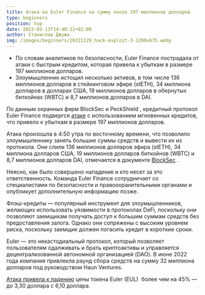 ```yaml
---
title: Атака на Euler Finance на сумму около 197 миллионов долларов
type: beginners
position: top
date: 2023-03-13T14:40:22+02:00
author: Станислав Джужа
img: /images/beginners/20221129_hack-exploit-3-1200x675.webp
---
```

* По словам аналитиков по безопасности, Euler Finance пострадала от атаки с быстрым кредитом, которая привела к убыткам в размере 197 миллионов долларов.
* Злоумышленник истощил несколько активов, в том числе 136 миллионов долларов в стейкинговом эфире (stETH), 34 миллиона долларов в долларах США, 19 миллионов долларов в обернутых биткойнах (WBTC) и 8,7 миллионов долларов в DAI.

По данным охранных фирм BlockSec и PeckShield , кредитный протокол Euler Finance подвергся [атаке](https://etherscan.io/address/0xb66cd966670d962c227b3eaba30a872dbfb995db#internaltx) с использованием мгновенных кредитов, что привело к убыткам в размере 197 миллионов долларов.

Атака произошла в 4:50 утра по восточному времени, что позволило злоумышленнику занять большие суммы средств и вывести их из протокола. Они слили 136 миллионов долларов эфира (stETH), 34 миллиона долларов США, 19 миллионов долларов биткойнов (WBTC) и 8,7 миллионов долларов DAI, отмечается в документе [BlockSec](https://docs.google.com/spreadsheets/d/18czP9ju5t3TuS8qwQ9xVnyUwiqcKK87L2IX7hk2gq4I/edit#gid=0) .

Неясно, как было совершено нападение и кто несет за это ответственность. Команда Euler Finance сотрудничает со специалистами по безопасности и правоохранительными органами и опубликует дополнительную информацию позже.

Флэш-кредиты — популярный инструмент для злоумышленников, желающих использовать уязвимости в протоколах DeFi, поскольку они позволяют заемщикам получать доступ к большим суммам средств без предоставления залога. Однако они сопряжены с высоким уровнем риска, поскольку заемщик должен погасить кредит в короткие сроки.

Euler — это некастодиальный протокол, который позволяет пользователям одалживать и брать криптоактивы и управляется децентрализованной автономной организацией (DAO). В июне 2022 года компания привлекла раунд сбора средств на сумму 32 миллиона долларов под руководством Haun Ventures.

[Атака привела к падению](https://www.coingecko.com/en/coins/euler) цены токена Euler (EUL)  более чем на 45% — до 3,30 доллара с 6,10 доллара.